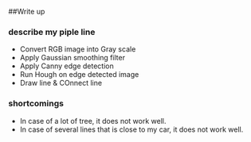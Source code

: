 ##Write up

### describe my piple line 
- Convert RGB image into Gray scale
- Apply Gaussian smoothing filter
- Apply Canny edge detection
- Run Hough on edge detected image
- Draw line & COnnect line

### shortcomings
- In case of a lot of tree, it does not work well.
- In case of several lines that is close to my car, it does not work well.
